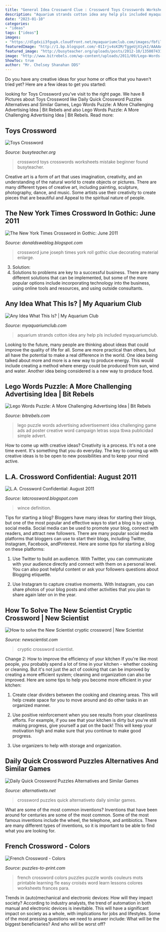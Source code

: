 ```yaml
---
title: "General Idea Crossword Clue : Crossword Toys Crosswords Worksheets Mistake Beginner Found Busyteacher"
description: "Aquarium strands cotton idea any help pls included myaquariumclub"
date: "2023-01-10"
categories:
- "ideas"
tags: ["ideas"]
images:
- "https://dlgdxii3fgupk.cloudfront.net/myaquariumclub.com/images/fbfiles/images/Dubai_20130812_00437-5805283ce501d20fdc09d8bd7d6fcac7_v_1401702928.jpg"
featuredImage: "http://1.bp.blogspot.com/-01Irjv4sKIM/TggeUjX1ykI/AAAAAAAAeGE/vRBkFdH1Bio/s1600/New+York+Times+Crossword+by+Joseph+Samulak+edited+by+Will+Shortz+Monday+June+27+2011.jpg"
featured_image: "http://busyteacher.org/uploads/posts/2012-10/1350074317_toys-crossword.png"
image: "http://www.bitrebels.com/wp-content/uploads/2011/09/Lego-Words-Puzzle-Game-Advertisement-4.jpg"
ShowToc: true
author: "Mr. Chelsey Shanahan DDS"
---
```



Do you have any creative ideas for your home or office that you haven't tried yet? Here are a few ideas to get you started: 

	

		
looking for Toys Crossword you've visit to the right page. We have 8 Pictures about Toys Crossword like Daily Quick Crossword Puzzles Alternatives and Similar Games, Lego Words Puzzle: A More Challenging Advertising Idea | Bit Rebels and also Lego Words Puzzle: A More Challenging Advertising Idea | Bit Rebels. Read more:
		
    
## Toys Crossword

<img loading=lazy src="http://busyteacher.org/uploads/posts/2012-10/1350074317_toys-crossword.png" onerror="this.onerror=null;this.src='https://tse4.mm.bing.net/th?id=OIP.eF4hVD5wYR0BPO6EN2UmowHaKe&amp;pid=15.1';" alt="Toys Crossword">

_Source: busyteacher.org_

>crossword toys crosswords worksheets mistake beginner found busyteacher. 

	

Creative art is a form of art that uses imagination, creativity, and an understanding of the natural world to create objects or pictures. There are many different types of creative art, including painting, sculpture, photography, dance, and music. Some artists use their creativity to create pieces that are beautiful and Appeal to the spiritual nature of people.

    
## The New York Times Crossword In Gothic: June 2011

<img loading=lazy src="http://1.bp.blogspot.com/-01Irjv4sKIM/TggeUjX1ykI/AAAAAAAAeGE/vRBkFdH1Bio/s1600/New+York+Times+Crossword+by+Joseph+Samulak+edited+by+Will+Shortz+Monday+June+27+2011.jpg" onerror="this.onerror=null;this.src='https://tse1.mm.bing.net/th?id=OIP.4SIqlDKSvkaE7gn3Ryz9swHaKD&amp;pid=15.1';" alt="The New York Times Crossword in Gothic: June 2011">

_Source: donaldsweblog.blogspot.com_

>crossword june joseph times york roll gothic clue decorating material enlarge. 

	

3. Solution:
3. Solutions to problems are key to a successful business. There are many different solutions that can be implemented, but some of the more popular options include incorporating technology into the business, using online tools and resources, and using outside consultants.

    
## Any Idea What This Is? | My Aquarium Club

<img loading=lazy src="https://dlgdxii3fgupk.cloudfront.net/myaquariumclub.com/images/fbfiles/images/Dubai_20130812_00437-5805283ce501d20fdc09d8bd7d6fcac7_v_1401702928.jpg" onerror="this.onerror=null;this.src='https://tse2.mm.bing.net/th?id=OIP.zymwXU_KjOZvsKJ2L2bnSgHaFj&amp;pid=15.1';" alt="Any Idea What This Is? | My Aquarium Club">

_Source: myaquariumclub.com_

>aquarium strands cotton idea any help pls included myaquariumclub. 

	

Looking to the future, many people are thinking about ideas that could improve the quality of life for all. Some are more practical than others, but all have the potential to make a real difference in the world. One idea being talked about more and more is a new way to produce energy. This would include creating a method where energy could be produced from sun, wind and water. Another idea being considered is a new way to produce food.

    
## Lego Words Puzzle: A More Challenging Advertising Idea | Bit Rebels

<img loading=lazy src="http://www.bitrebels.com/wp-content/uploads/2011/09/Lego-Words-Puzzle-Game-Advertisement-4.jpg" onerror="this.onerror=null;this.src='https://tse2.mm.bing.net/th?id=OIP.St1-nunVY0EFVh1Cuz4Z8AHaIi&amp;pid=15.1';" alt="Lego Words Puzzle: A More Challenging Advertising Idea | Bit Rebels">

_Source: bitrebels.com_

>lego puzzle words advertising advertisement idea challenging game ads ad poster creative word campaign letras sopa tbwa publicidad simple advert. 

	

How to come up with creative ideas?
Creativity is a process. It's not a one time event. It's something that you do everyday. The key to coming up with creative ideas is to be open to new possibilities and to keep your mind active.

    
## L.A. Crossword Confidential: August 2011

<img loading=lazy src="https://2.bp.blogspot.com/-tl9IXqq2iPY/TlOUMIooxZI/AAAAAAAAGek/M1rJzSjGuFY/s1600/wince.jpg" onerror="this.onerror=null;this.src='https://tse1.mm.bing.net/th?id=OIP.DRxgbgoj0h-D7yyxguomWgHaFj&amp;pid=15.1';" alt="L.A. Crossword Confidential: August 2011">

_Source: latcrossword.blogspot.com_

>wince definition. 

	

Tips for starting a blog?
Bloggers have many ideas for starting their blogs, but one of the most popular and effective ways to start a blog is by using social media. Social media can be used to promote your blog, connect with readers, and attract new followers. There are many popular social media platforms that bloggers can use to start their blogs, including Twitter, Instagram, Facebook, andPinterest. Here are some tips for starting a blog on these platforms:
1. Use Twitter to build an audience. With Twitter, you can communicate with your audience directly and connect with them on a personal level. You can also post helpful content or ask your followers questions about Blogging etiquette.

2. Use Instagram to capture creative moments. With Instagram, you can share photos of your blog posts and other activities that you plan to share again later on in the year.

    
## How To Solve The New Scientist Cryptic Crossword | New Scientist

<img loading=lazy src="https://images.newscientist.com/wp-content/uploads/2020/05/14110221/cryptic_web.jpg" onerror="this.onerror=null;this.src='https://tse2.mm.bing.net/th?id=OIP.Oh7YBQIGmg0NdjWzcvAdAAHaE8&amp;pid=15.1';" alt="How to solve the New Scientist cryptic crossword | New Scientist">

_Source: newscientist.com_

>cryptic crossword scientist. 

	

Change 2: How to improve the efficiency of your kitchen
If you're like most people, you probably spend a lot of time in your kitchen - whether cooking or cleaning. But it's not just the act of cooking that can be improved by creating a more efficient system; cleaning and organization can also be improved. Here are some tips to help you become more efficient in your kitchen:
1. Create clear dividers between the cooking and cleaning areas. This will help create space for you to move around and do other tasks in an organized manner.

2. Use positive reinforcement when you see results from your cleanliness efforts. For example, if you see that your kitchen is dirty but you're still making progress, give yourself a pat on the back! This will keep your motivation high and make sure that you continue to make good progress.

3. Use organizers to help with storage and organization.

    
## Daily Quick Crossword Puzzles Alternatives And Similar Games

<img loading=lazy src="https://d2.alternativeto.net/dist/s/daily-quick-crossword-puzzles_324253_full.jpg?format=jpg&amp;width=1200&amp;height=1200&amp;mode=crop" onerror="this.onerror=null;this.src='https://tse1.mm.bing.net/th?id=OIP.J-4_ttPrRl2_iuTM-xhTZAHaHa&amp;pid=15.1';" alt="Daily Quick Crossword Puzzles Alternatives and Similar Games">

_Source: alternativeto.net_

>crossword puzzles quick alternativeto daily similar games. 

	

What are some of the most common inventions?
Inventions that have been around for centuries are some of the most common. Some of the most famous inventions include the wheel, the telephone, and antibiotics. There are many different types of inventions, so it is important to be able to find what you are looking for.

    
## French Crossword - Colors

<img loading=lazy src="http://www.puzzles-to-print.com/image-files/french-colors-crossword.gif" onerror="this.onerror=null;this.src='https://tse1.mm.bing.net/th?id=OIP.SPvGVKlCW-BTL0fj0ZSS2QHaJ4&amp;pid=15.1';" alt="French Crossword - Colors">

_Source: puzzles-to-print.com_

>french crossword colors puzzles puzzle words couleurs mots printable learning fle easy croisés word learn lessons colores worksheets frances para. 

	

Trends in (auto)mechanical and electronic devices: How will they impact society?
According to industry analysts, the trend of automation in both manual and electronic devices is inevitable. This will have a significant impact on society as a whole, with implications for jobs and lifestyles. Some of the most pressing questions we need to answer include: What will be the biggest beneficiaries? And who will be worst off?

